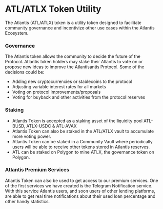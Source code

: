# ATL/ATLX Token Utility

The Atlantis (ATL/ATLX) token is a utility token designed to facilitate community governance and incentivize other use cases within the Atlantis Ecosystem. 

### Governance
The Atlantis token allows the community to decide the future of the Protocol. Atlantis token holders may stake their Atlantis to vote on or propose new ideas to improve the Atlantisantis Protocol. Some of the decisions could be:
* Adding new cryptocurrencies or stablecoins to the protocol
* Adjusting variable interest rates for all markets
* Voting on protocol improvements/proposals
* Voting for buyback and other activities from the protocol reserves


### Staking
* Atlantis Token is accepted as a staking asset of the liquidity pool ATL-BUSD, ATLX-USDC & ATL-AVAX
* Atlantis Token can also be staked in the ATL/ATLX vault to accumulate more voting power.
* Atlantis Token can be staked in a Community Vault where periodically users will be able to receive other tokens stored in Atlantis reserves. 
* ATL can be staked on Polygon to mine ATLX, the governance token on Polygon.


### Atlantis Premium Services
Atlantis Token can also be used to get access to our premium services. One of the first services we have created is the Telegram Notification service. With this service Atlantis users, and soon users of other lending platforms, are able to get real time notifications about their used loan percentage and other handy statistics.